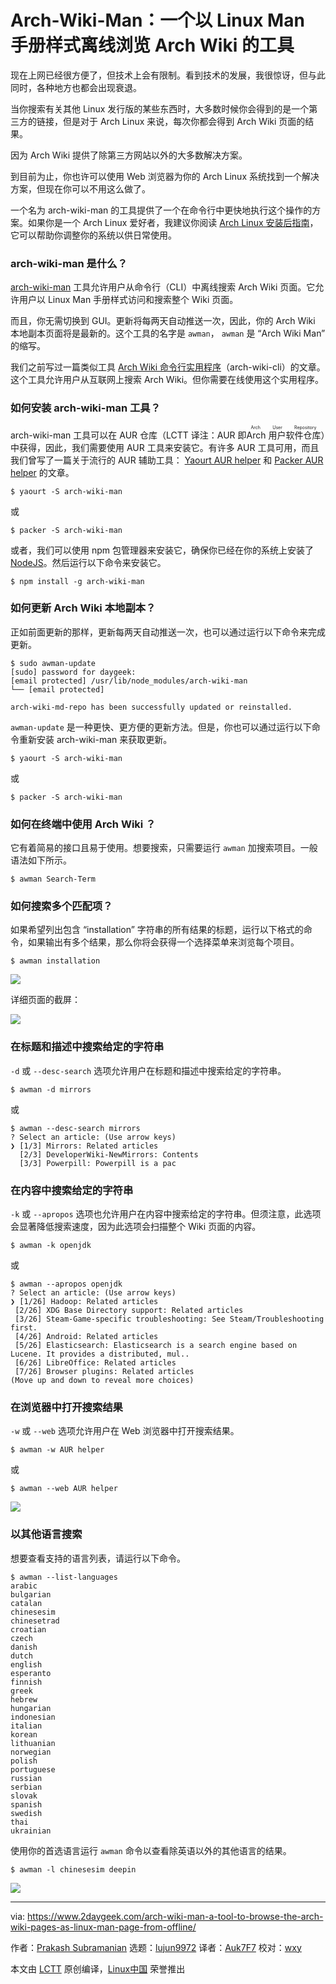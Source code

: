 [#]: collector: "lujun9972"
[#]: translator: "Auk7F7"
[#]: reviewer: "wxy"
[#]: publisher: "wxy"
[#]: subject: "Arch-Wiki-Man – A Tool to Browse The Arch Wiki Pages As Linux Man Page from Offline"
[#]: via: "https://www.2daygeek.com/arch-wiki-man-a-tool-to-browse-the-arch-wiki-pages-as-linux-man-page-from-offline/"
[#]: author: "Prakash Subramanian https://www.2daygeek.com/author/prakash/"
[#]: url: "https://linux.cn/article-10694-1.html"

Arch-Wiki-Man：一个以 Linux Man 手册样式离线浏览 Arch Wiki 的工具
======

现在上网已经很方便了，但技术上会有限制。看到技术的发展，我很惊讶，但与此同时，各种地方也都会出现衰退。

当你搜索有关其他 Linux 发行版的某些东西时，大多数时候你会得到的是一个第三方的链接，但是对于 Arch Linux 来说，每次你都会得到 Arch Wiki 页面的结果。

因为 Arch Wiki 提供了除第三方网站以外的大多数解决方案。

到目前为止，你也许可以使用 Web 浏览器为你的 Arch Linux 系统找到一个解决方案，但现在你可以不用这么做了。

一个名为 arch-wiki-man 的工具提供了一个在命令行中更快地执行这个操作的方案。如果你是一个 Arch Linux 爱好者，我建议你阅读 [Arch Linux 安装后指南][1]，它可以帮助你调整你的系统以供日常使用。

### arch-wiki-man 是什么？

[arch-wiki-man][2] 工具允许用户从命令行（CLI）中离线搜索 Arch Wiki 页面。它允许用户以 Linux Man 手册样式访问和搜索整个 Wiki 页面。

而且，你无需切换到 GUI。更新将每两天自动推送一次，因此，你的 Arch Wiki 本地副本页面将是最新的。这个工具的名字是 `awman`， `awman` 是 “Arch Wiki Man” 的缩写。

我们之前写过一篇类似工具 [Arch Wiki 命令行实用程序][3]（arch-wiki-cli）的文章。这个工具允许用户从互联网上搜索 Arch Wiki。但你需要在线使用这个实用程序。

### 如何安装 arch-wiki-man 工具？

arch-wiki-man 工具可以在 AUR 仓库（LCTT 译注：AUR 即<ruby>Arch 用户软件仓库<rt>Arch User Repository</rt></ruby>）中获得，因此，我们需要使用 AUR 工具来安装它。有许多 AUR 工具可用，而且我们曾写了一篇关于流行的 AUR 辅助工具： [Yaourt AUR helper][4] 和 [Packer AUR helper][5] 的文章。

```
$ yaourt -S arch-wiki-man
```

或

```
$ packer -S arch-wiki-man
```

或者，我们可以使用 npm 包管理器来安装它，确保你已经在你的系统上安装了 [NodeJS][6]。然后运行以下命令来安装它。

```
$ npm install -g arch-wiki-man
```

### 如何更新 Arch Wiki 本地副本？

正如前面更新的那样，更新每两天自动推送一次，也可以通过运行以下命令来完成更新。

```
$ sudo awman-update
[sudo] password for daygeek:
[email protected] /usr/lib/node_modules/arch-wiki-man
└── [email protected]

arch-wiki-md-repo has been successfully updated or reinstalled.
```

`awman-update` 是一种更快、更方便的更新方法。但是，你也可以通过运行以下命令重新安装 arch-wiki-man 来获取更新。

```
$ yaourt -S arch-wiki-man
```

或

```
$ packer -S arch-wiki-man
```

### 如何在终端中使用 Arch Wiki ？

它有着简易的接口且易于使用。想要搜索，只需要运行 `awman` 加搜索项目。一般语法如下所示。

```
$ awman Search-Term
```

### 如何搜索多个匹配项？

如果希望列出包含 “installation” 字符串的所有结果的标题，运行以下格式的命令，如果输出有多个结果，那么你将会获得一个选择菜单来浏览每个项目。

```
$ awman installation
```

![][8]

详细页面的截屏：

![][9]

### 在标题和描述中搜索给定的字符串

`-d` 或 `--desc-search` 选项允许用户在标题和描述中搜索给定的字符串。

```
$ awman -d mirrors
```

或

```
$ awman --desc-search mirrors
? Select an article: (Use arrow keys)
❯ [1/3] Mirrors: Related articles
  [2/3] DeveloperWiki-NewMirrors: Contents
  [3/3] Powerpill: Powerpill is a pac
```

### 在内容中搜索给定的字符串

`-k` 或 `--apropos` 选项也允许用户在内容中搜索给定的字符串。但须注意，此选项会显著降低搜索速度，因为此选项会扫描整个 Wiki 页面的内容。

```
$ awman -k openjdk
```

或

```
$ awman --apropos openjdk
? Select an article: (Use arrow keys)
❯ [1/26] Hadoop: Related articles
 [2/26] XDG Base Directory support: Related articles
 [3/26] Steam-Game-specific troubleshooting: See Steam/Troubleshooting first.
 [4/26] Android: Related articles
 [5/26] Elasticsearch: Elasticsearch is a search engine based on Lucene. It provides a distributed, mul..
 [6/26] LibreOffice: Related articles
 [7/26] Browser plugins: Related articles
(Move up and down to reveal more choices)
```

### 在浏览器中打开搜索结果

`-w` 或 `--web` 选项允许用户在 Web 浏览器中打开搜索结果。

```
$ awman -w AUR helper
```

或

```
$ awman --web AUR helper
```

![][10]

### 以其他语言搜索

想要查看支持的语言列表，请运行以下命令。

```
$ awman --list-languages
arabic
bulgarian
catalan
chinesesim
chinesetrad
croatian
czech
danish
dutch
english
esperanto
finnish
greek
hebrew
hungarian
indonesian
italian
korean
lithuanian
norwegian
polish
portuguese
russian
serbian
slovak
spanish
swedish
thai
ukrainian
```

使用你的首选语言运行 `awman` 命令以查看除英语以外的其他语言的结果。

```
$ awman -l chinesesim deepin
```

![][11]

--------------------------------------------------------------------------------

via: https://www.2daygeek.com/arch-wiki-man-a-tool-to-browse-the-arch-wiki-pages-as-linux-man-page-from-offline/

作者：[Prakash Subramanian][a]
选题：[lujun9972][b]
译者：[Auk7F7](https://github.com/Auk7F7)
校对：[wxy](https://github.com/wxy)

本文由 [LCTT](https://github.com/LCTT/TranslateProject) 原创编译，[Linux中国](https://linux.cn/) 荣誉推出

[a]: https://www.2daygeek.com/author/prakash/
[b]: https://github.com/lujun9972
[1]: https://www.2daygeek.com/arch-linux-post-installation-30-things-to-do-after-installing-arch-linux/
[2]: https://github.com/greg-js/arch-wiki-man
[3]: https://www.2daygeek.com/search-arch-wiki-website-command-line-terminal/
[4]: https://www.2daygeek.com/install-yaourt-aur-helper-on-arch-linux/
[5]: https://www.2daygeek.com/install-packer-aur-helper-on-arch-linux/
[6]: https://www.2daygeek.com/install-nodejs-on-ubuntu-centos-debian-fedora-mint-rhel-opensuse/
[7]: data:image/gif;base64,R0lGODlhAQABAIAAAAAAAP///yH5BAEAAAAALAAAAAABAAEAAAIBRAA7
[8]: https://www.2daygeek.com/wp-content/uploads/2018/11/arch-wiki-man-%E2%80%93-A-Tool-to-Browse-The-Arch-Wiki-Pages-As-Linux-Man-page-from-Offline-1.png
[9]: https://www.2daygeek.com/wp-content/uploads/2018/11/arch-wiki-man-%E2%80%93-A-Tool-to-Browse-The-Arch-Wiki-Pages-As-Linux-Man-page-from-Offline-2.png
[10]: https://www.2daygeek.com/wp-content/uploads/2018/11/arch-wiki-man-%E2%80%93-A-Tool-to-Browse-The-Arch-Wiki-Pages-As-Linux-Man-page-from-Offline-3.png
[11]: https://www.2daygeek.com/wp-content/uploads/2018/11/arch-wiki-man-%E2%80%93-A-Tool-to-Browse-The-Arch-Wiki-Pages-As-Linux-Man-page-from-Offline-4.png
